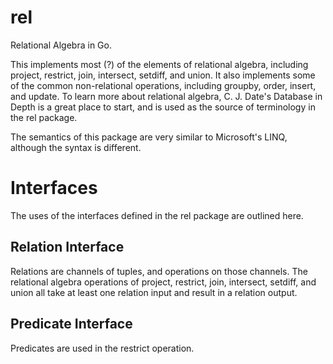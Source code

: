rel
========

Relational Algebra in Go.

This implements most (?) of the elements of relational algebra, including project, restrict, join, intersect, setdiff, and union.  It also implements some of the common non-relational operations, including groupby, order, insert, and update.  To learn more about relational algebra, C. J. Date's Database in Depth is a great place to start, and is used as the source of terminology in the rel package.

The semantics of this package are very similar to Microsoft's LINQ, although the syntax is different.

Interfaces
==========
The uses of the interfaces defined in the rel package are outlined here.

Relation Interface
------------------

Relations are channels of tuples, and operations on those channels.  The relational algebra operations of project, restrict, join, intersect, setdiff, and union all take at least one relation input and result in a relation output.

Predicate Interface
-------------------
Predicates are used in the restrict operation.
